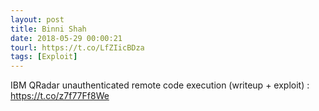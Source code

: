 ```yaml
---
layout: post
title: Binni Shah
date: 2018-05-29 00:00:21
tourl: https://t.co/LfZIicBDza
tags: [Exploit]
---
```

IBM QRadar unauthenticated remote code execution (writeup + exploit) : https://t.co/z7f77Ff8We
